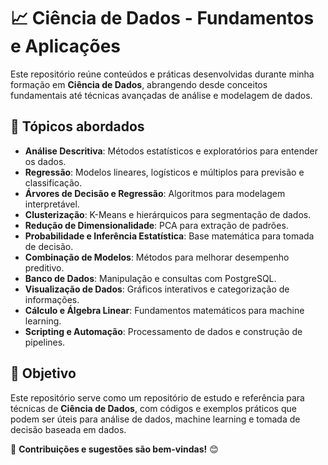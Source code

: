 # 📈 Ciência de Dados - Fundamentos e Aplicações  

Este repositório reúne conteúdos e práticas desenvolvidas durante minha formação em **Ciência de Dados**, abrangendo desde conceitos fundamentais até técnicas avançadas de análise e modelagem de dados.  

## 📌 Tópicos abordados  
- **Análise Descritiva**: Métodos estatísticos e exploratórios para entender os dados.  
- **Regressão**: Modelos lineares, logísticos e múltiplos para previsão e classificação.  
- **Árvores de Decisão e Regressão**: Algoritmos para modelagem interpretável.  
- **Clusterização**: K-Means e hierárquicos para segmentação de dados.  
- **Redução de Dimensionalidade**: PCA para extração de padrões.  
- **Probabilidade e Inferência Estatística**: Base matemática para tomada de decisão.  
- **Combinação de Modelos**: Métodos para melhorar desempenho preditivo.  
- **Banco de Dados**: Manipulação e consultas com PostgreSQL.  
- **Visualização de Dados**: Gráficos interativos e categorização de informações.  
- **Cálculo e Álgebra Linear**: Fundamentos matemáticos para machine learning.  
- **Scripting e Automação**: Processamento de dados e construção de pipelines.  

## 🚀 Objetivo  
Este repositório serve como um repositório de estudo e referência para técnicas de **Ciência de Dados**, com códigos e exemplos práticos que podem ser úteis para análise de dados, machine learning e tomada de decisão baseada em dados.  

🔗 **Contribuições e sugestões são bem-vindas!** 😊  
